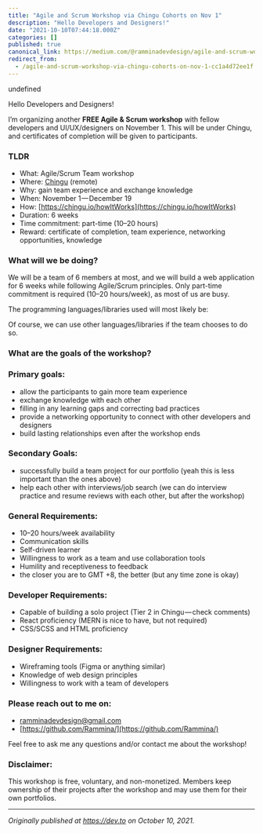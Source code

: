 ```yaml
---
title: "Agile and Scrum Workshop via Chingu Cohorts on Nov 1"
description: "Hello Developers and Designers!"
date: "2021-10-10T07:44:18.000Z"
categories: []
published: true
canonical_link: https://medium.com/@ramminadevdesign/agile-and-scrum-workshop-via-chingu-cohorts-on-nov-1-cc1a4d72ee1f
redirect_from:
  - /agile-and-scrum-workshop-via-chingu-cohorts-on-nov-1-cc1a4d72ee1f
---
```


undefined

Hello Developers and Designers!

I’m organizing another **FREE Agile & Scrum workshop** with fellow developers and UI/UX/designers on November 1. This will be under Chingu, and certificates of completion will be given to participants.

### TLDR

-   What: Agile/Scrum Team workshop
-   Where: [Chingu](https://chingu.io/) (remote)
-   Why: gain team experience and exchange knowledge
-   When: November 1 — December 19
-   How: [https://chingu.io/howItWorks](https://chingu.io/howItWorks)
-   Duration: 6 weeks
-   Time commitment: part-time (10–20 hours)
-   Reward: certificate of completion, team experience, networking opportunities, knowledge

### What will we be doing?

We will be a team of 6 members at most, and we will build a web application for 6 weeks while following Agile/Scrum principles. Only part-time commitment is required (10–20 hours/week), as most of us are busy.

The programming languages/libraries used will most likely be:

Of course, we can use other languages/libraries if the team chooses to do so.

### What are the goals of the workshop?

### Primary goals:

-   allow the participants to gain more team experience
-   exchange knowledge with each other
-   filling in any learning gaps and correcting bad practices
-   provide a networking opportunity to connect with other developers and designers
-   build lasting relationships even after the workshop ends

### Secondary Goals:

-   successfully build a team project for our portfolio (yeah this is less important than the ones above)
-   help each other with interviews/job search (we can do interview practice and resume reviews with each other, but after the workshop)

### General Requirements:

-   10–20 hours/week availability
-   Communication skills
-   Self-driven learner
-   Willingness to work as a team and use collaboration tools
-   Humility and receptiveness to feedback
-   the closer you are to GMT +8, the better (but any time zone is okay)

### Developer Requirements:

-   Capable of building a solo project (Tier 2 in Chingu — check comments)
-   React proficiency (MERN is nice to have, but not required)
-   CSS/SCSS and HTML proficiency

### Designer Requirements:

-   Wireframing tools (Figma or anything similar)
-   Knowledge of web design principles
-   Willingness to work with a team of developers

### Please reach out to me on:

-   [ramminadevdesign@gmail.com](mailto:ramminadevdesign@gmail.com)
-   [https://github.com/Rammina/](https://github.com/Rammina/)

Feel free to ask me any questions and/or contact me about the workshop!

### Disclaimer:

This workshop is free, voluntary, and non-monetized. Members keep ownership of their projects after the workshop and may use them for their own portfolios.

---

_Originally published at_ [_https://dev.to_](https://dev.to/rammina/agile-and-scrum-workshop-via-chingu-cohorts-on-nov-1-gc4) _on October 10, 2021._
